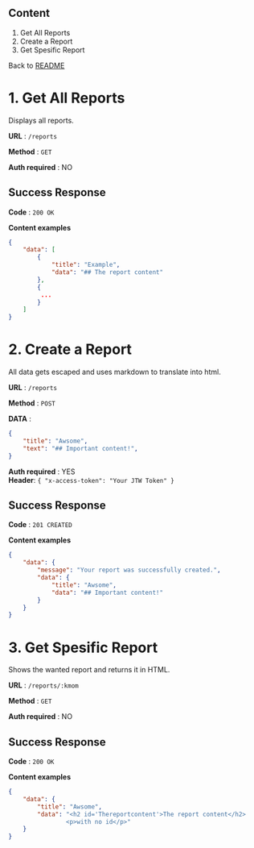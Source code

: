 ## Content
1. Get All Reports
2. Create a Report
3. Get Spesific Report

Back to [README](../../../README.md)

# 1. Get All Reports
Displays all reports.

**URL** : `/reports`

**Method** : `GET`

**Auth required** : NO

## Success Response

**Code** : `200 OK`

**Content examples**
```json
{
    "data": [
        {
            "title": "Example",
            "data": "## The report content"
        },
        {
         ...
        }
    ]
}
```

   
# 2. Create a Report
All data gets escaped and uses markdown to translate into html.

**URL** : `/reports`

**Method** : `POST`

**DATA** :
```json
{
    "title": "Awsome",
    "text": "## Important content!",
}
```

**Auth required** : YES  
**Header**: `{ "x-access-token": "Your JTW Token" }`

## Success Response

**Code** : `201 CREATED`

**Content examples**
```json
{
    "data": {
        "message": "Your report was successfully created.",
        "data": {
            "title": "Awsome",
            "data": "## Important content!"
        }
    }
}
```

   
# 3. Get Spesific Report
Shows the wanted report and returns it in HTML.

**URL** : `/reports/:kmom`

**Method** : `GET`

**Auth required** : NO

## Success Response

**Code** : `200 OK`

**Content examples**
```json
{
    "data": {
        "title": "Awsome",
        "data": "<h2 id='Thereportcontent'>The report content</h2>
                <p>with no id</p>"
    }
}
```
